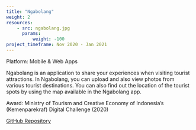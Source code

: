 ```yaml
---
title: "Ngabolang"
weight: 2
resources:
    - src: ngabolang.jpg
      params:
          weight: -100
project_timeframe: Nov 2020 - Jan 2021
---
```


Platform: Mobile & Web Apps

Ngabolang is an application to share your experiences when visiting tourist attractions. In Ngabolang, you can upload and also view photos from various tourist destinations. You can also find out the location of the tourist spots by using the map available in the Ngabolang app.

Award: Ministry of Tourism and Creative Economy of Indonesia’s (Kemenparekraf) Digital Challenge (2020)

[GitHub Repository](https://github.com/IKHSRF/ngabolang-mobile.git)
